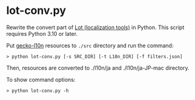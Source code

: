 # lot-conv.py

Rewrite the convert part of [Lot (localization tools)](https://github.com/mozilla-japan/lot) in Python.
This script requires Python 3.10 or later.

Put [gecko-l10n](https://github.com/mozilla-japan/gecko-l10n/tree/master/ja) resources to ```./src``` directory and run the command:

```> python lot-conv.py [-s SRC_DIR] [-t L10n_DIR] [-f filters.json]```

Then, resources are converted to ./l10n/ja and ./l10n/ja-JP-mac directory.

To show command options:

```> python lot-conv.py -h```
